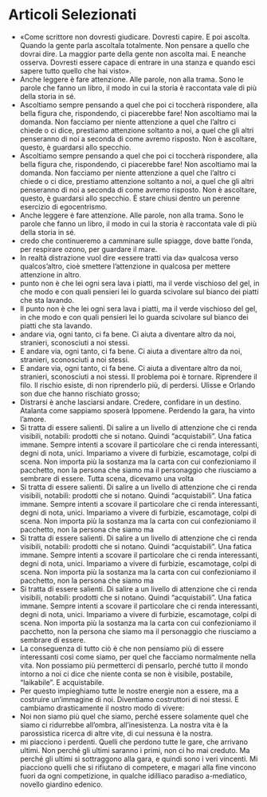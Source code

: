 # Articoli Selezionati
- «Come scrittore non dovresti giudicare. Dovresti capire. E poi ascolta. Quando la gente parla ascoltala totalmente. Non pensare a quello che dovrai dire. La maggior parte della gente non ascolta mai. E neanche osserva. Dovresti essere capace di entrare in una stanza e quando esci sapere tutto quello che hai visto».
- Anche leggere è fare attenzione. Alle parole, non alla trama. Sono le parole che fanno un libro, il modo in cui la storia è raccontata vale di più della storia in sé.
- Ascoltiamo sempre pensando a quel che poi ci toccherà rispondere, alla bella figura che, rispondendo, ci piacerebbe fare! Non ascoltiamo mai la domanda. Non facciamo per niente attenzione a quel che l’altro ci chiede o ci dice, prestiamo attenzione soltanto a noi, a quel che gli altri penseranno di noi a seconda di come avremo risposto. Non è ascoltare, questo, è guardarsi allo specchio.
- Ascoltiamo sempre pensando a quel che poi ci toccherà rispondere, alla bella figura che, rispondendo, ci piacerebbe fare! Non ascoltiamo mai la domanda. Non facciamo per niente attenzione a quel che l’altro ci chiede o ci dice, prestiamo attenzione soltanto a noi, a quel che gli altri penseranno di noi a seconda di come avremo risposto. Non è ascoltare, questo, è guardarsi allo specchio. È stare chiusi dentro un perenne esercizio di egocentrismo.
- Anche leggere è fare attenzione. Alle parole, non alla trama. Sono le parole che fanno un libro, il modo in cui la storia è raccontata vale di più della storia in sé.
- credo che continueremo a camminare sulle spiagge, dove batte l’onda, per respirare ozono, per guardare il mare.
- In realtà distrazione vuol dire «essere tratti via da» qualcosa verso qualcos’altro, cioè smettere l’attenzione in qualcosa per mettere attenzione in altro.
- punto non è che lei ogni sera lava i piatti, ma il verde vischioso del gel, in che modo e con quali pensieri lei lo guarda scivolare sul bianco dei piatti che sta lavando.
- Il punto non è che lei ogni sera lava i piatti, ma il verde vischioso del gel, in che modo e con quali pensieri lei lo guarda scivolare sul bianco dei piatti che sta lavando.
- andare via, ogni tanto, ci fa bene. Ci aiuta a diventare altro da noi, stranieri, sconosciuti a noi stessi.
- E andare via, ogni tanto, ci fa bene. Ci aiuta a diventare altro da noi, stranieri, sconosciuti a noi stessi.
- E andare via, ogni tanto, ci fa bene. Ci aiuta a diventare altro da noi, stranieri, sconosciuti a noi stessi. Il problema poi è tornare. Riprendere il filo. Il rischio esiste, di non riprenderlo più, di perdersi. Ulisse e Orlando son due che hanno rischiato grosso;
- Distrarsi è anche lasciarsi andare. Credere, confidare in un destino. Atalanta come sappiamo sposerà Ippomene. Perdendo la gara, ha vinto l’amore.
- Si tratta di essere salienti. Di salire a un livello di attenzione che ci renda visibili, notabili: prodotti che si notano. Quindi “acquistabili”. Una fatica immane. Sempre intenti a scovare il particolare che ci renda interessanti, degni di nota, unici. Impariamo a vivere di furbizie, escamotage, colpi di scena. Non importa più la sostanza ma la carta con cui confezioniamo il pacchetto, non la persona che siamo ma il personaggio che riusciamo a sembrare di essere. Tutta scena, dicevamo una volta
- Si tratta di essere salienti. Di salire a un livello di attenzione che ci renda visibili, notabili: prodotti che si notano. Quindi “acquistabili”. Una fatica immane. Sempre intenti a scovare il particolare che ci renda interessanti, degni di nota, unici. Impariamo a vivere di furbizie, escamotage, colpi di scena. Non importa più la sostanza ma la carta con cui confezioniamo il pacchetto, non la persona che siamo ma
- Si tratta di essere salienti. Di salire a un livello di attenzione che ci renda visibili, notabili: prodotti che si notano. Quindi “acquistabili”. Una fatica immane. Sempre intenti a scovare il particolare che ci renda interessanti, degni di nota, unici. Impariamo a vivere di furbizie, escamotage, colpi di scena. Non importa più la sostanza ma la carta con cui confezioniamo il pacchetto, non la persona che siamo ma
- Si tratta di essere salienti. Di salire a un livello di attenzione che ci renda visibili, notabili: prodotti che si notano. Quindi “acquistabili”. Una fatica immane. Sempre intenti a scovare il particolare che ci renda interessanti, degni di nota, unici. Impariamo a vivere di furbizie, escamotage, colpi di scena. Non importa più la sostanza ma la carta con cui confezioniamo il pacchetto, non la persona che siamo ma il personaggio che riusciamo a sembrare di essere.
- La conseguenza di tutto ciò è che non pensiamo più di essere interessanti così come siamo, per quel che facciamo normalmente nella vita. Non possiamo più permetterci di pensarlo, perché tutto il mondo intorno a noi ci dice che niente conta se non è visibile, postabile, “laikabile”. E acquistabile.
- Per questo impieghiamo tutte le nostre energie non a essere, ma a costruire un’immagine di noi. Diventiamo costruttori di noi stessi. E cambiamo drasticamente il nostro modo di vivere:
- Noi non siamo più quel che siamo, perché essere solamente quel che siamo ci ridurrebbe all’ombra, all’inesistenza. La nostra vita è la parossistica ricerca di altre vite, di cui nessuna è la nostra.
- mi piacciono i perdenti. Quelli che perdono tutte le gare, che arrivano ultimi. Non perché gli ultimi saranno i primi, non ci ho mai creduto. Ma perché gli ultimi si sottraggono alla gara, e quindi sono i veri vincenti. Mi piacciono quelli che si rifiutano di competere, e magari alla fine vincono fuori da ogni competizione, in qualche idilliaco paradiso a-mediatico, novello giardino edenico.
